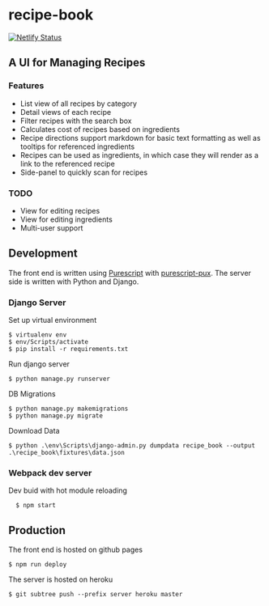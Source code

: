 # recipe-book

[![Netlify Status](https://api.netlify.com/api/v1/badges/630061e6-1346-42c6-92cb-91891e2e1f03/deploy-status)](https://app.netlify.com/sites/myrecipebook/deploys)

## A UI for Managing Recipes

### Features
* List view of all recipes by category
* Detail views of each recipe
* Filter recipes with the search box
* Calculates cost of recipes based on ingredients
* Recipe directions support markdown for basic text formatting as well as tooltips for referenced ingredients
* Recipes can be used as ingredients, in which case they will render as a link to the referenced recipe
* Side-panel to quickly scan for recipes

### TODO
* View for editing recipes
* View for editing ingredients
* Multi-user support

## Development
The front end is written using [Purescript](http://www.purescript.org/) with [purescript-pux](http://purescript-pux.org/).  The server side is written with Python and Django.

### Django Server
Set up virtual environment

    $ virtualenv env
    $ env/Scripts/activate
    $ pip install -r requirements.txt

Run django server

    $ python manage.py runserver

DB Migrations

    $ python manage.py makemigrations
    $ python manage.py migrate

Download Data

    $ python .\env\Scripts\django-admin.py dumpdata recipe_book --output .\recipe_book\fixtures\data.json

### Webpack dev server
Dev buid with hot module reloading

      $ npm start

## Production
The front end is hosted on github pages

    $ npm run deploy

The server is hosted on heroku

    $ git subtree push --prefix server heroku master
